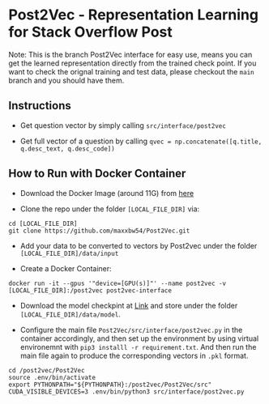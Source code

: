 # Post2Vec - Representation Learning for Stack Overflow Post

Note: This is the branch Post2Vec interface for easy use, means you can get the learned representation directly from the trained check point. If you want to check the orignal training and test data, please checkout the `main` branch and you should have them.


## Instructions

- Get question vector by simply calling `src/interface/post2vec`

- Get full vector of a question by calling `qvec = np.concatenate([q.title, q.desc_text, q.desc_code])`

## How to Run with Docker Container

- Download the Docker Image (around 11G) from [here](https://drive.google.com/file/d/1F49komWwuq7b0BQpCFZZjYji171f_r4v/view?usp=sharing)

- Clone the repo under the folder `[LOCAL_FILE_DIR]` via:

```
cd [LOCAL_FILE_DIR]
git clone https://github.com/maxxbw54/Post2Vec.git
```

- Add your data to be converted to vectors by Post2vec under the folder `[LOCAL_FILE_DIR]/data/input`


- Create a Docker Container:

```docker run -it --gpus '"device=[GPU(s)]"' --name post2vec -v [LOCAL_FILE_DIR]:/post2vec post2vec-interface```

- Download the model checkpint at [Link](https://drive.google.com/file/d/1fRjmRcNLkLx4EHXU8-bKrvGuq3VdCmPu/view?usp=sharing) and store under the folder `[LOCAL_FILE_DIR]/data/model`.


- Configure the main file `Post2Vec/src/interface/post2vec.py` in the container accordingly, and then set up the environment by using virtual environemnt with `pip3 installl -r requirement.txt`. And then run the main file again to produce the corresponding vectors in `.pkl` format.

```
cd /post2vec/Post2Vec
source .env/bin/activate
export PYTHONPATH="${PYTHONPATH}:/post2vec/Post2Vec/src"
CUDA_VISIBLE_DEVICES=3 .env/bin/python3 src/interface/post2vec.py
```
